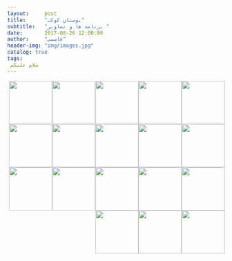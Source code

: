 ```yaml
---
layout:     post
title:      "بوستان کوکب"
subtitle:   "برنامه ها و تصاویر "
date:       2017-06-26 12:00:00
author:     "قاسمی"
header-img: "img/images.jpg"
catalog: true
tags:
 سلام علیکم 
---
```


<a href="https://github.com/grouh-salamat/grouh-salamat.github.io/raw/master/img/2.jpg"><img style="float: right;width=100px;height:100px" src="https://github.com/grouh-salamat/grouh-salamat.github.io/raw/master/img/2.jpg"></a>
<a href="https://github.com/grouh-salamat/grouh-salamat.github.io/raw/master/img/4.jpg"><img style="float: right;width=100px;height:100px" src="https://github.com/grouh-salamat/grouh-salamat.github.io/raw/master/img/4.jpg"></a>
<a href="https://github.com/grouh-salamat/grouh-salamat.github.io/raw/master/img/8.jpg"><img style="float: right;width=100px;height:100px" src="https://github.com/grouh-salamat/grouh-salamat.github.io/raw/master/img/8.jpg"></a>
<a href="https://github.com/grouh-salamat/grouh-salamat.github.io/raw/master/img/10.jpg"><img style="float: right;width=100px;height:100px" src="https://github.com/grouh-salamat/grouh-salamat.github.io/raw/master/img/10.jpg"></a>
<a href="https://github.com/grouh-salamat/grouh-salamat.github.io/raw/master/img/7.jpg"><img style="float: right;width=100px;height:100px" src="https://github.com/grouh-salamat/grouh-salamat.github.io/raw/master/img/7.jpg"></a>
<a href="https://github.com/grouh-salamat/grouh-salamat.github.io/raw/master/img/6.jpg"><img style="float: right;width=100px;height:100px" src="https://github.com/grouh-salamat/grouh-salamat.github.io/raw/master/img/6.jpg"></a>
<a href="https://github.com/grouh-salamat/grouh-salamat.github.io/raw/master/img/9.jpg"><img style="float: right;width=100px;height:100px" src="https://github.com/grouh-salamat/grouh-salamat.github.io/raw/master/img/9.jpg"></a>
<a href="https://github.com/grouh-salamat/grouh-salamat.github.io/raw/master/img/3.jpg"><img style="float: right;width=100px;height:100px" src="https://github.com/grouh-salamat/grouh-salamat.github.io/raw/master/img/3.jpg"></a>
<a href="https://github.com/grouh-salamat/grouh-salamat.github.io/raw/master/img/1.jpg"><img style="float: right;width=100px;height:100px" src="https://github.com/grouh-salamat/grouh-salamat.github.io/raw/master/img/1.jpg"></a>
<a href="https://github.com/grouh-salamat/grouh-salamat.github.io/raw/master/img/5.jpg"><img style="float: right;width=100px;height:100px" src="https://github.com/grouh-salamat/grouh-salamat.github.io/raw/master/img/5.jpg"></a>
<a href="https://github.com/grouh-salamat/grouh-salamat.github.io/raw/master/img/41.jpg"><img style="float: right;width=100px;height:100px" src="https://github.com/grouh-salamat/grouh-salamat.github.io/raw/master/img/41.jpg"></a>
<a href="https://github.com/grouh-salamat/grouh-salamat.github.io/raw/master/img/40.jpg"><img style="float: right;width=100px;height:100px" src="https://github.com/grouh-salamat/grouh-salamat.github.io/raw/master/img/40.jpg"></a>
<a href="https://github.com/grouh-salamat/grouh-salamat.github.io/raw/master/img/25.jpg"><img style="float: right;width=100px;height:100px" src="https://github.com/grouh-salamat/grouh-salamat.github.io/raw/master/img/25.jpg"></a>
<a href="https://github.com/grouh-salamat/grouh-salamat.github.io/raw/master/img/42.jpg"><img style="float: right;width=100px;height:100px" src="https://github.com/grouh-salamat/grouh-salamat.github.io/raw/master/img/42.jpg"></a>
<a href="https://github.com/grouh-salamat/grouh-salamat.github.io/raw/master/img/43.jpg"><img style="float: right;width=100px;height:100px" src="https://github.com/grouh-salamat/grouh-salamat.github.io/raw/master/img/43.jpg"></a>
<a href="https://github.com/grouh-salamat/grouh-salamat.github.io/raw/master/img/44.jpg"><img style="float: right;width=100px;height:100px" src="https://github.com/grouh-salamat/grouh-salamat.github.io/raw/master/img/44.jpg"></a>
<a href="https://github.com/grouh-salamat/grouh-salamat.github.io/raw/master/img/46.jpg"><img style="float: right;width=100px;height:100px" src="https://github.com/grouh-salamat/grouh-salamat.github.io/raw/master/img/46.jpg"></a>
<a href="https://github.com/grouh-salamat/grouh-salamat.github.io/raw/master/img/48.jpg"><img style="float: right;width=100px;height:100px" src="https://github.com/grouh-salamat/grouh-salamat.github.io/raw/master/img/48.jpg"></a>

